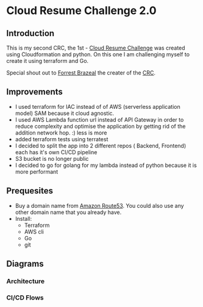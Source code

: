 # Cloud Resume Challenge 2.0

## Introduction
This is my second CRC, the 1st - [Cloud Resume Challenge](https://github.com/Thab310/cloud-resume-challenge) was created using Cloudformation and python. On this one I am challenging myself to create it using terraform and Go.

Special shout out to [Forrest Brazeal](https://x.com/forrestbrazeal) the creater of the [CRC](https://cloudresumechallenge.dev/).

## Improvements
* I used terraform for IAC instead of of AWS (serverless application model) SAM because it cloud agnostic.
* I used AWS Lambda function url instead of API Gateway in order to reduce complexity and optimise the application by getting rid of the addition network hop. :) less is more
* added terraform tests using terratest
* I decided to split the app into 2 different repos ( Backend, Frontend) each has it's own CI/CD pipeline
* S3 bucket is no longer public
* I decided to go for golang for my lambda instead of python because it is more performant

## Prequesites
* Buy a domain name from [Amazon Route53](https://aws.amazon.com/route53/). You could also use any other domain name that you already have.
* Install:
    * Terraform
    * AWS cli
    * Go
    * git

## Diagrams

### Architecture
### CI/CD Flows

